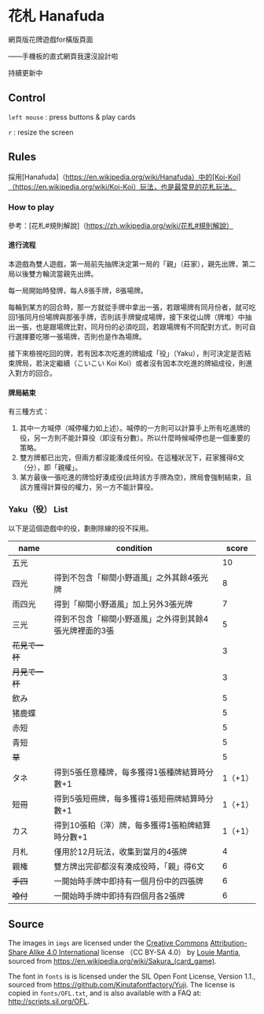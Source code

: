 # 花札 Hanafuda

網頁版花牌遊戲for橫版頁面

——手機板的直式網頁我還沒設計啦

持續更新中

## Control

`left mouse` : press buttons & play cards

`r` : resize the screen

## Rules

採用[Hanafuda]（https://en.wikipedia.org/wiki/Hanafuda）中的[Koi-Koi]（https://en.wikipedia.org/wiki/Koi-Koi）玩法，也是最常見的花札玩法。
<br/>

### How to play

參考：[花札#規則解說]（https://zh.wikipedia.org/wiki/花札#規則解說）

#### 進行流程

本遊戲為雙人遊戲，第一局前先抽牌決定第一局的「親」（莊家），親先出牌，第二局以後雙方輪流當親先出牌。

每一局開始時發牌，每人8張手牌，8張場牌。

每輪到某方的回合時，那一方就從手牌中拿出一張，若跟場牌有同月份者，就可吃回1張同月份場牌與那張手牌，否則該手牌變成場牌，接下來從山牌（牌堆）中抽出一張，也是跟場牌比對，同月份的必須吃回，若跟場牌有不同配對方式，則可自行選擇要吃哪一張場牌，否則也是作為場牌。

接下來檢視吃回的牌，若有因本次吃進的牌組成「役」（Yaku），則可決定是否結束牌局，若決定繼續（こいこい Koi Koi）或者沒有因本次吃進的牌組成役，則進入對方的回合。

#### 牌局結束

有三種方式：

1. 其中一方喊停（喊停權力如上述）。喊停的一方則可以計算手上所有吃進牌的役，另一方則不能計算役（即沒有分數）。所以什麼時候喊停也是一個重要的策略。
2. 雙方牌都已出完，但兩方都沒能湊成任何役。在這種狀況下，莊家獲得6文（分），即「親權」。
3. 某方最後一張吃進的牌恰好湊成役(此時該方手牌為空)，牌局會強制結束，且該方獲得計算役的權力，另一方不能計算役。

### Yaku（役） List

以下是這個遊戲中的役，劃刪除線的役不採用。

| name | condition | score |
| --- | --- | --- |
| 五光 | <imgs src="imgs/0.png" title="松上鶴" height="75px"> <imgs src="imgs/8.png" title="櫻上幕簾" height="75px"> <imgs src="imgs/28.png" title="芒上月" height="75px"> <imgs src="imgs/40.png" title="柳間小野道風" height="75px"> <imgs src="imgs/44.png" title="桐上鳳凰" height="75px"> | 10 |
| 四光 | 得到不包含「柳間小野道風」之外其餘4張光牌 | 8 |
| 雨四光 | 得到「柳間小野道風」加上另外3張光牌 | 7 |
| 三光 | 得到不包含「柳間小野道風」之外得到其餘4張光牌裡面的3張 | 5 |
| ~~花見で一杯~~ | <imgs src="imgs/8.png" title="櫻上幕簾" height="75px"> <imgs src="imgs/32.png" title="菊上盃" height="75px"> | 3 |
| ~~月見で一杯~~ | <imgs src="imgs/28.png" title="芒上月" height="75px"> <imgs src="imgs/32.png" title="菊上盃" height="75px"> | 3 |
| 飲み | <imgs src="imgs/8.png" title="櫻上幕簾" height="75px"> <imgs src="imgs/28.png" title="芒上月" height="75px"> <imgs src="imgs/32.png" title="菊上盃" height="75px"> | 5 |
| 猪鹿蝶 | <imgs src="imgs/20.png" title="牡丹蝶" height="75px"> <imgs src="imgs/24.png" title="萩間野豬" height="75px"> <imgs src="imgs/36.png" title="楓間鹿" height="75px"> | 5 |
| 赤短 | <imgs src="imgs/1.png" title="松上赤短" height="75px"> <imgs src="imgs/5.png" title="梅上赤短" height="75px"> <imgs src="imgs/9.png" title="櫻上赤短" height="75px"> | 5 |
| 青短 | <imgs src="imgs/21.png" title="牡丹上青短" height="75px"> <imgs src="imgs/33.png" title="菊上青短" height="75px"> <imgs src="imgs/37.png" title="楓上青短" height="75px"> | 5 |
| ~~草~~ | <imgs src="imgs/13.png" title="藤上短冊" height="75px"> <imgs src="imgs/17.png" title="蒲上短冊" height="75px"> <imgs src="imgs/25.png" title="萩上短冊" height="75px"> | 5 |
| タネ | 得到5張任意種牌，每多獲得1張種牌結算時分數+1 | 1（+1） |
| 短冊 | 得到5張短冊牌，每多獲得1張短冊牌結算時分數+1 | 1（+1） |
| カス | 得到10張粕（滓）牌，每多獲得1張粕牌結算時分數+1 | 1（+1） |
| 月札 | 僅用於12月玩法，收集到當月的4張牌 | 4 |
| 親権 | 雙方牌出完卻都沒有湊成役時，「親」得6文 | 6 |
| ~~手四~~ | 一開始時手牌中即持有一個月份中的四張牌 | 6 |
| ~~喰付~~ | 一開始時手牌中即持有四個月各2張牌 | 6 |

## Source

The images in `imgs` are licensed under the [Creative Commons](https://en.wikipedia.org/wiki/en:Creative_Commons) [Attribution-Share Alike 4.0 International](https://creativecommons.org/licenses/by-sa/4.0/deed.en) license （CC BY-SA 4.0） by [Louie Mantia](https://commons.wikimedia.org/wiki/User:Louiemantia), sourced from https://en.wikipedia.org/wiki/Sakura_(card_game).

The font in `fonts` is is licensed under the SIL Open Font License, Version 1.1., sourced from https://github.com/Kinutafontfactory/Yuji.
The license is copied in `fonts/OFL.txt`, and is also available with a FAQ at: http://scripts.sil.org/OFL.